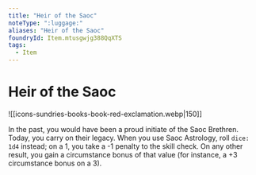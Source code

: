 ```yaml
---
title: "Heir of the Saoc"
noteType: ":luggage:"
aliases: "Heir of the Saoc"
foundryId: Item.mtusgwjg388QqXTS
tags:
  - Item
---
```


# Heir of the Saoc
![[icons-sundries-books-book-red-exclamation.webp|150]]

In the past, you would have been a proud initiate of the Saoc Brethren. Today, you carry on their legacy. When you use Saoc Astrology, roll `dice: 1d4` instead; on a 1, you take a -1 penalty to the skill check. On any other result, you gain a circumstance bonus of that value (for instance, a +3 circumstance bonus on a 3).
